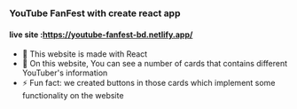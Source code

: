 
### YouTube FanFest with create react app
#### live site :https://youtube-fanfest-bd.netlify.app/



- 🔭  This website is made with React  
- 👯 On this website, You can see a number of cards that contains different YouTuber's information  
- ⚡ Fun fact: we created buttons in those cards which implement some functionality on the website  





